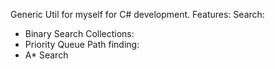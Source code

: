 Generic Util for myself for C# development.
Features:
Search:
- Binary Search
Collections:
- Priority Queue
Path finding:
- A* Search
